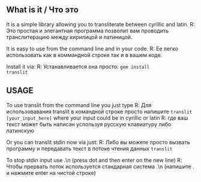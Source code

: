 ## What is it / Что это ##

It is a simple library allowing you to transliterate between cyrillic and latin.
R: Это простая и элегантная программа позволит вам проводить транслитерацию между кирилицой и латиницой.

It is easy to use from the command line and in your code.
R: Ее легко использовать как в коммандной строке так и в вашем коде.

Install it via:
R: Устанавливается она просто:
<code>gem install translit</code>

## USAGE ##

To use translit from the command line you just type
R: Для использовавания translit в командной строке просто напишите
<code>translit [your_input_here]</code>
where your input could be in cyrillic or latin
R: где ваш текст может быть написан успользуя русскую клавиатуру либо латинскую

Or you can translit stdin now via just:
R: Либо вы можете просто вызвать программу и передавать текст в потоке чтения данных
<code>translit</code>

To stop stdin input use .\n (press dot and then enter on the new line)
R: Чтобы прервать поток используется стандарная система .\n (напишите . и нажмите enter на чистой строке)